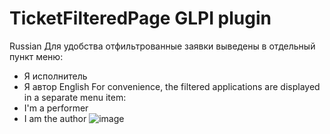 # TicketFilteredPage GLPI plugin
Russian
Для удобства отфильтрованные заявки выведены в отдельный пункт меню:
- Я исполнитель
- Я автор
English
For convenience, the filtered applications are displayed in a separate menu item:
- I'm a performer
- I am the author
![image](https://github.com/user-attachments/assets/b8c5ae84-c5c1-49eb-bc37-904bbd1e455f)
